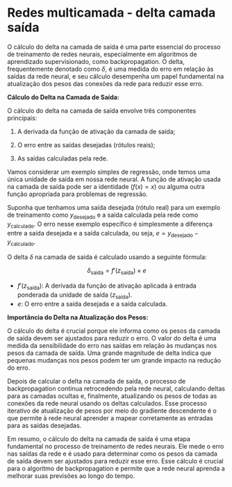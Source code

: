 # Redes multicamada - delta camada saída

O cálculo do delta na camada de saída é uma parte essencial do processo de treinamento de redes neurais, especialmente em algoritmos de aprendizado supervisionado, como backpropagation. O delta, frequentemente denotado como $\delta$, é uma medida do erro em relação às saídas da rede neural, e seu cálculo desempenha um papel fundamental na atualização dos pesos das conexões da rede para reduzir esse erro.

**Cálculo do Delta na Camada de Saída:**

O cálculo do delta na camada de saída envolve três componentes principais:

1. A derivada da função de ativação da camada de saída;

2. O erro entre as saídas desejadas (rótulos reais);

3. As saídas calculadas pela rede.

Vamos considerar um exemplo simples de regressão, onde temos uma única unidade de saída em nossa rede neural. A função de ativação usada na camada de saída pode ser a identidade ($f(x) = x$) ou alguma outra função apropriada para problemas de regressão.

Suponha que tenhamos uma saída desejada (rótulo real) para um exemplo de treinamento como $y_{\text{desejado}}$ e a saída calculada pela rede como $y_{\text{calculado}}$. O erro nesse exemplo específico é simplesmente a diferença entre a saída desejada e a saída calculada, ou seja, $e = y_{\text{desejado}} - y_{\text{calculado}}$.

O delta $\delta$ na camada de saída é calculado usando a seguinte fórmula:

$$
\delta_{\text{saída}} = f'(z_{\text{saída}}) \times e
$$

- $f'(z_{\text{saída}})$: A derivada da função de ativação aplicada à entrada ponderada da unidade de saída ($z_{\text{saída}}$).
- $e$: O erro entre a saída desejada e a saída calculada.

**Importância do Delta na Atualização dos Pesos:**

O cálculo do delta é crucial porque ele informa como os pesos da camada de saída devem ser ajustados para reduzir o erro. O valor do delta é uma medida da sensibilidade do erro nas saídas em relação às mudanças nos pesos da camada de saída. Uma grande magnitude de delta indica que pequenas mudanças nos pesos podem ter um grande impacto na redução do erro.

Depois de calcular o delta na camada de saída, o processo de backpropagation continua retrocedendo pela rede neural, calculando deltas para as camadas ocultas e, finalmente, atualizando os pesos de todas as conexões da rede neural usando os deltas calculados. Esse processo iterativo de atualização de pesos por meio do gradiente descendente é o que permite à rede neural aprender a mapear corretamente as entradas para as saídas desejadas.

Em resumo, o cálculo do delta na camada de saída é uma etapa fundamental no processo de treinamento de redes neurais. Ele mede o erro nas saídas da rede e é usado para determinar como os pesos da camada de saída devem ser ajustados para reduzir esse erro. Esse cálculo é crucial para o algoritmo de backpropagation e permite que a rede neural aprenda a melhorar suas previsões ao longo do tempo.
